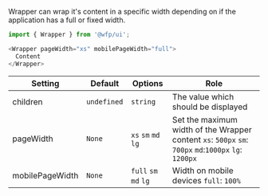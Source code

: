 Wrapper can wrap it's content in a specific width depending on if the application has a full or fixed width.

```js
import { Wrapper } from '@wfp/ui';
```

```js
<Wrapper pageWidth="xs" mobilePageWidth="full">
  Content
</Wrapper>
```

| Setting         | Default     | Options               | Role                                                                                                  |
| --------------- | ----------- | --------------------- | ----------------------------------------------------------------------------------------------------- |
| children        | `undefined` | `string`              | The value which should be displayed                                                                   |
| pageWidth       | `None`      | `xs` `sm` `md` `lg`   | Set the maximum width of the Wrapper content `xs`: `500px` `sm`: `700px` `md`:`1000px` `lg`: `1200px` |
| mobilePageWidth | `None`      | `full` `sm` `md` `lg` | Width on mobile devices `full`: `100%`                                                                |
